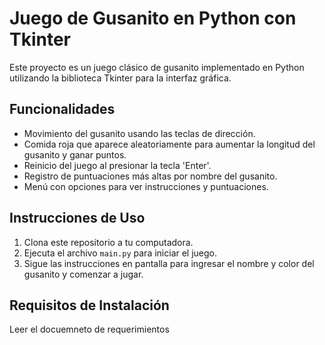 # Juego de Gusanito en Python con Tkinter

Este proyecto es un juego clásico de gusanito implementado en Python utilizando la biblioteca Tkinter para la interfaz gráfica.

## Funcionalidades

- Movimiento del gusanito usando las teclas de dirección.
- Comida roja que aparece aleatoriamente para aumentar la longitud del gusanito y ganar puntos.
- Reinicio del juego al presionar la tecla 'Enter'.
- Registro de puntuaciones más altas por nombre del gusanito.
- Menú con opciones para ver instrucciones y puntuaciones.

## Instrucciones de Uso

1. Clona este repositorio a tu computadora.
2. Ejecuta el archivo `main.py` para iniciar el juego.
3. Sigue las instrucciones en pantalla para ingresar el nombre y color del gusanito y comenzar a jugar.

## Requisitos de Instalación

Leer el docuemneto de requerimientos